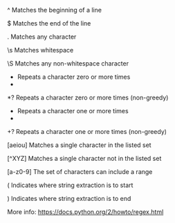 
^	Matches the beginning of a line

$	Matches the end of the line

.	Matches any character

\s	Matches whitespace

\S	Matches any non-whitespace character

*	Repeats a character zero or more times
*	
*?	Repeats a character zero or more times (non-greedy)

+	Repeats a character one or more times
+	
+?	Repeats a character one or more times (non-greedy)

[aeiou]	Matches a single character in the listed set

[^XYZ]	Matches a single character not in the listed set

[a-z0-9]	The set of characters can include a range

(	Indicates where string extraction is to start

)	Indicates where string extraction is to end


More info: https://docs.python.org/2/howto/regex.html
